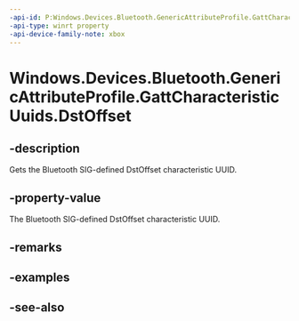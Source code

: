 ```yaml
---
-api-id: P:Windows.Devices.Bluetooth.GenericAttributeProfile.GattCharacteristicUuids.DstOffset
-api-type: winrt property
-api-device-family-note: xbox
---
```


<!-- Property syntax
public System.Guid DstOffset { get; }
-->

# Windows.Devices.Bluetooth.GenericAttributeProfile.GattCharacteristicUuids.DstOffset

## -description
Gets the Bluetooth SIG-defined DstOffset characteristic UUID.

## -property-value
The Bluetooth SIG-defined DstOffset characteristic UUID.

## -remarks

## -examples

## -see-also
